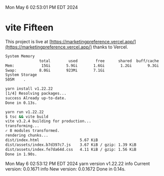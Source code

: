 Mon May  6 02:53:01 PM EDT 2024

# vite Fifteen


This project is live at [https://marketingpreference.vercel.app/](https://marketingpreference.vercel.app/) thanks to Vercel.

```bash
System Memory
               total        used        free      shared  buff/cache   available
Mem:            15Gi       5.9Gi       1.6Gi       1.2Gi       9.3Gi       9.3Gi
Swap:          8.0Gi       923Mi       7.1Gi
System Storage
505M	.
```
```bash
yarn install v1.22.22
[1/4] Resolving packages...
success Already up-to-date.
Done in 0.13s.
```
```bash
yarn run v1.22.22
$ tsc && vite build
vite v3.2.4 building for production...
transforming...
✓ 8 modules transformed.
rendering chunks...
dist/index.html                  5.67 KiB
dist/assets/index.b7d397c7.js    3.67 KiB / gzip: 1.39 KiB
dist/assets/index.fe7da64d.css   4.11 KiB / gzip: 1.56 KiB
Done in 1.90s.
```
Mon May  6 02:53:12 PM EDT 2024
yarn version v1.22.22
info Current version: 0.0.1671
info New version: 0.0.1672
Done in 0.14s.
